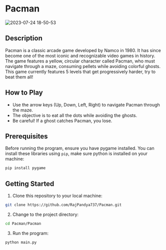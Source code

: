 # Pacman

![2023-07-24 18-50-53](https://github.com/RajPandya737/Pacman/assets/99134716/75df0f76-108a-4360-b10d-f6da149adcd2)

## Description
Pacman is a classic arcade game developed by Namco in 1980. It has since become one of the most iconic and recognizable video games in history. The game features a yellow, circular character called Pacman, who must navigate through a maze, consuming pellets while avoiding colorful ghosts. This game currently features 5 levels that get progressively harder, try to beat them all!

## How to Play
- Use the arrow keys (Up, Down, Left, Right) to navigate Pacman through the maze.
- The objective is to eat all the dots while avoiding the ghosts.
- Be careful! If a ghost catches Pacman, you lose.


## Prerequisites

Before running the program, ensure you have pygame installed.
You can install these libraries using `pip`, make sure python is installed on your machine:

```bash
pip install pygame
```

## Getting Started

1. Clone this repository to your local machine:
```bash
git clone https://github.com/RajPandya737/Pacman.git
```
2. Change to the project directory:
```bash
cd Pacman/Pacman
```
3. Run the program:
```bash
python main.py
```
